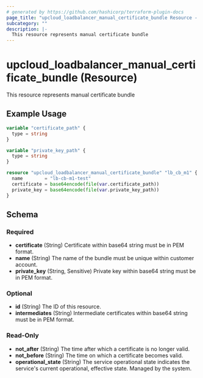 ```yaml
---
# generated by https://github.com/hashicorp/terraform-plugin-docs
page_title: "upcloud_loadbalancer_manual_certificate_bundle Resource - terraform-provider-upcloud"
subcategory: ""
description: |-
  This resource represents manual certificate bundle
---
```


# upcloud_loadbalancer_manual_certificate_bundle (Resource)

This resource represents manual certificate bundle

## Example Usage

```terraform
variable "certificate_path" {
  type = string
}

variable "private_key_path" {
  type = string
}

resource "upcloud_loadbalancer_manual_certificate_bundle" "lb_cb_m1" {
  name        = "lb-cb-m1-test"
  certificate = base64encode(file(var.certificate_path))
  private_key = base64encode(file(var.private_key_path))
}
```

<!-- schema generated by tfplugindocs -->
## Schema

### Required

- **certificate** (String) Certificate within base64 string must be in PEM format.
- **name** (String) The name of the bundle must be unique within customer account.
- **private_key** (String, Sensitive) Private key within base64 string must be in PEM format.

### Optional

- **id** (String) The ID of this resource.
- **intermediates** (String) Intermediate certificates within base64 string must be in PEM format.

### Read-Only

- **not_after** (String) The time after which a certificate is no longer valid.
- **not_before** (String) The time on which a certificate becomes valid.
- **operational_state** (String) The service operational state indicates the service's current operational, effective state. Managed by the system.


